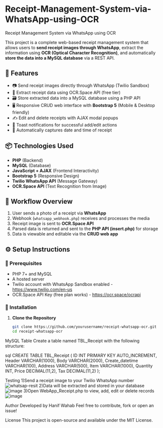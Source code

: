 # Receipt-Management-System-via-WhatsApp-using-OCR
Receipt Management System via WhatsApp using OCR

This project is a complete web-based receipt management system that allows users to **send receipt images through WhatsApp**, extract the information using **OCR (Optical Character Recognition)**, and automatically **store the data into a MySQL database** via a REST API.


## 🌟 Features

- 📷 Send receipt images directly through WhatsApp (Twilio Sandbox)
- 🧠 Extract receipt data using OCR.Space API (free tier)
- 🗃️ Store extracted data into a MySQL database using a PHP API
- 🖥️ Responsive CRUD web interface with **Bootstrap 5** (Mobile & Desktop friendly)
- ✍️ Edit and delete receipts with AJAX modal popups
- 🔔 Toast notifications for successful add/edit actions
- 📆 Automatically captures date and time of receipt

## 📦 Technologies Used

- **PHP** (Backend)
- **MySQL** (Database)
- **JavaScript + AJAX** (Frontend Interactivity)
- **Bootstrap 5** (Responsive Design)
- **Twilio WhatsApp API** (Message Gateway)
- **OCR.Space API** (Text Recognition from Image)


## 📸 Workflow Overview

1. User sends a photo of a receipt via **WhatsApp**
2. Webhook (`whatsapp_webhook.php`) receives and processes the media
3. Receipt image is sent to **OCR.Space API**
4. Parsed data is returned and sent to the **PHP API (insert.php)** for storage
5. Data is viewable and editable via the **CRUD web app**


## ⚙️ Setup Instructions

### 🔑 Prerequisites

- PHP 7+ and MySQL
- A hosted server 
- Twilio account with WhatsApp Sandbox enabled - https://www.twilio.com/en-us
- OCR.Space API Key (free plan works) - https://ocr.space/ocrapi


### 🚀 Installation

1. **Clone the Repository**
   ```bash
   git clone https://github.com/yourusername/receipt-whatsapp-ocr.git
   cd receipt-whatsapp-ocr

MySQL Table
Create a table named TBL_Receipt with the following structure:

sql
CREATE TABLE TBL_Receipt (
  ID INT PRIMARY KEY AUTO_INCREMENT,
  Header VARCHAR(1000),
  Body VARCHAR(2000),
  Create_datetime VARCHAR(100),
  Address VARCHAR(500),
  Item VARCHAR(1000),
  Quantity INT,
  Price DECIMAL(11,2),
  Tax DECIMAL(11,2)
);


Testing
1)Send a receipt image to your Twilio WhatsApp number
![whatsap-resit](https://github.com/user-attachments/assets/ca1911a2-4128-41fe-91c1-819d8bf3b43c)
2)Data will be extracted and stored in your database
![image](https://github.com/user-attachments/assets/50fa3973-435b-4ffb-a3ee-0d709bf1fd0d)
3)Open WebApp_Receipt.php to view, add, edit or delete records
![image](https://github.com/user-attachments/assets/625d32af-9620-4f42-bc81-18dd0d63fc16)

Author
Developed by Hanif Wahab
Feel free to contribute, fork or open an issue!

License
This project is open-source and available under the MIT License.
